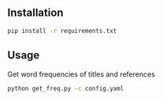 ## Installation

```bash
pip install -r requirements.txt
```

## Usage
Get word frequencies of titles and references
```bash
python get_freq.py -c config.yaml
```